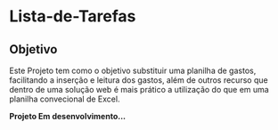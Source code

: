 # Lista-de-Tarefas
## Objetivo
Este Projeto tem como o objetivo substituir uma planilha de gastos, facilitando a inserção e leitura dos gastos, além de outros recurso que dentro de uma solução web é mais prático a utilização do que em uma planilha convecional de Excel.

**Projeto Em desenvolvimento...**
